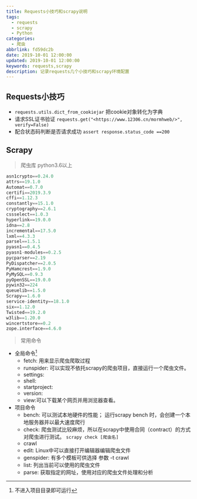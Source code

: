 ```yaml
---
title: Requests小技巧和scrapy说明
tags:
  - requests
  - scrapy
  - Python
categories:
  - 爬虫
abbrlink: fd59dc2b
date: 2019-10-01 12:00:00
updated: 2019-10-01 12:00:00
keywords: requests,scrapy
description: 记录requests几个小技巧和scrapy环境配置
---
```


## Requests小技巧

* `requests.utils.dict_from_cookiejar` 把cookie对象转化为字典
* 请求SSL证书验证  `requests.get("<https://www.12306.cn/mormhweb/>", verify=False)`
* 配合状态码判断是否请求成功 `assert response.status_code ==200`

## Scrapy

> 爬虫库 python3.6以上

  ```python
  asn1crypto==0.24.0
  attrs==19.1.0
  Automat==0.7.0
  certifi==2019.3.9
  cffi==1.12.3
  constantly==15.1.0
  cryptography==2.6.1
  cssselect==1.0.3
  hyperlink==19.0.0
  idna==2.8
  incremental==17.5.0
  lxml==4.3.3
  parsel==1.5.1
  pyasn1==0.4.5
  pyasn1-modules==0.2.5
  pycparser==2.19
  PyDispatcher==2.0.5
  PyHamcrest==1.9.0
  PyMySQL==0.9.3
  pyOpenSSL==19.0.0
  pywin32==224
  queuelib==1.5.0
  Scrapy==1.6.0
  service-identity==18.1.0
  six==1.12.0
  Twisted==19.2.0
  w3lib==1.20.0
  wincertstore==0.2
  zope.interface==4.6.0
  ```

> 常用命令

  - 全局命令[^1]
    - fetch: 用来显示爬虫爬取过程
    - runspider: 可以实现不依托scrapy的爬虫项目，直接运行一个爬虫文件。
    - settings:
    - shell:
    - startproject:
    - version:
    - view:可以下载某个网页并用浏览器查看。
  - 项目命令
    - bench: 可以测试本地硬件的性能； 运行scrapy bench 时，会创建一个本地服务器并以最大速度爬行
    - check: 爬虫测试比较麻烦，所以在scrapy中使用合同（contract）的方式对爬虫进行测试。
      `scrapy check [爬虫名]`
    - crawl
    - edit: Linux中可以直接打开编辑器编辑爬虫文件
    - genspider: 有多个模板可供选择 参数 -t crawl
    - list: 列出当前可以使用的爬虫文件
    - parse: 获取指定的网址，使用对应的爬虫文件处理和分析



[^1]: 不进入项目目录即可运行

